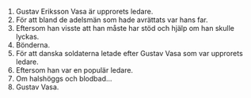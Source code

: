 1. Gustav Eriksson Vasa är upprorets ledare.
2. För att bland de adelsmän som hade avrättats var hans far.
3. Eftersom han visste att han måste har stöd och hjälp om han skulle lyckas.
4. Bönderna.
5. För att danska soldaterna letade efter Gustav Vasa som var upprorets ledare.
6. Eftersom han var en populär ledare.
7. Om halshöggs och blodbad...
8. Gustav Vasa.